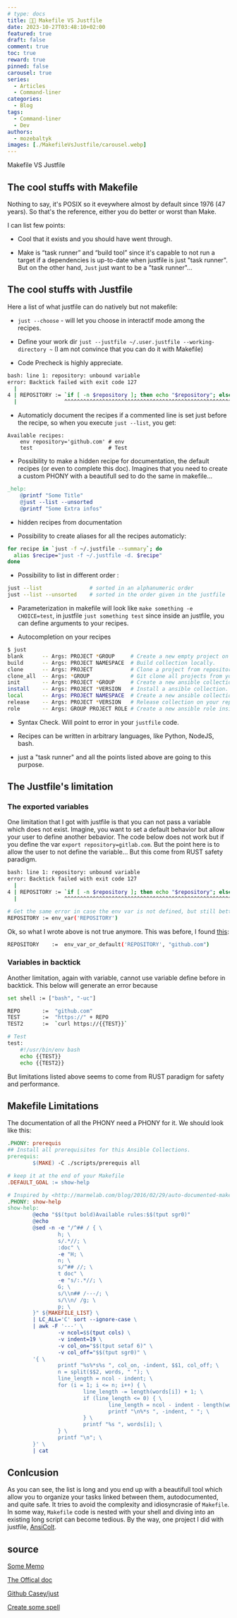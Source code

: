 ```yaml
---
# type: docs 
title: 👷👮 Makefile VS Justfile
date: 2023-10-27T03:48:10+02:00
featured: true
draft: false
comment: true
toc: true
reward: true
pinned: false
carousel: true
series:
  - Articles
  - Command-liner
categories:
  - Blog
tags:
  - Command-liner
  - Dev
authors:
  - mozebaltyk
images: [./MakefileVsJustfile/carousel.webp]
---
```


Makefile VS Justfile

<!--more-->

## The cool stuffs with Makefile

Nothing to say, it's POSIX so it eveywhere almost by default since 1976 (47 years). So that's the reference, either you do better or worst than Make.   

I can list few points:  

* Cool that it exists and you should have went through.

* Make is “task runner” and “build tool” since it's capable to not run a target if a dependencies is up-to-date when justfile is just "task runner". 
  But on the other hand, `Just` just want to be a "task runner"...

## The cool stuffs with Justfile

Here a list of what justfile can do natively but not makefile:

* `just --choose` - will let you choose in interactif mode among the recipes.   

* Define your work dir `just --justfile ~/.user.justfile --working-directory ~` (I am not convince that you can do it with Makefile) 

* Code Precheck is highly appreciate. 

```bash 
bash: line 1: repository: unbound variable
error: Backtick failed with exit code 127
  |
4 | REPOSITORY := `if [ -n $repository ]; then echo "$repository"; else echo "github.com"; fi`
  |               ^^^^^^^^^^^^^^^^^^^^^^^^^^^^^^^^^^^^^^^^^^^^^^^^^^^^^^^^^^^^^^^^^^^^^^^^^^^^
```

* Automaticly document the recipes if a commented line is set just before the recipe, so when you execute `just --list`, you get: 

```text
Available recipes:
    env repository='github.com' # env
    test                        # Test
```

* Possibility to make a hidden recipe for documentation, the default recipes (or even to complete this doc). 
Imagines that you need to create a custom PHONY with a beautifull sed to do the same in makefile... 

```makefile
_help:
    @printf "Some Title"
    @just --list --unsorted
    @printf "Some Extra infos"
```

* hidden recipes from documentation 

* Possibility to create aliases for all the recipes automaticly: 

```bash
for recipe in `just -f ~/.justfile --summary`; do
  alias $recipe="just -f ~/.justfile -d. $recipe"
done
```

* Possibility to list in different order :

```bash
just --list               # sorted in an alphanumeric order  
just --list --unsorted    # sorted in the order given in the justfile
```

* Parameterization in makefile will look like `make something -e CHOICE=test`, in justfile `just something test` since inside an justfile, you can define arguments to your recipes.

* Autocompletion on your recipes

```bash
$ just
blank      -- Args: PROJECT *GROUP     # Create a new empty project on remote repository.
build      -- Args: PROJECT NAMESPACE  # Build collection locally.
clone      -- Args: PROJECT            # Clone a project from repository keeping directory structure for ansible.
clone_all  -- Args: *GROUP             # Git clone all projects from your repository, or if argument provided only from specific group.
init       -- Args: PROJECT *GROUP     # Create a new ansible collection on repository.
install    -- Args: PROJECT *VERSION   # Install a ansible collection. (if PROJECT is an artifact .tar.gz install local)
local      -- Args: PROJECT NAMESPACE  # Create a new ansible collection on localhost (not on repository like function below).
release    -- Args: PROJECT *VERSION   # Release collection on your repository to the given version in command or in galaxy.yml.
role       -- Args: GROUP PROJECT ROLE # Create a new ansible role inside an existing collection.
```

* Syntax Check. Will point to error in your `justfile` code. 

* Recipes can be written in arbitrary languages, like Python, NodeJS, bash.

* just a "task runner" and all the points listed above are going to this purpose. 


## The Justfile's limitation

### The exported variables

One limitation that I got with justfile is that you can not pass a variable which does not exist. Imagine, you want to set a default behavior but allow your user to define another bebavior. The code below does not work but if you define the var `export repository=gitlab.com`. But the point here is to allow the user to not define the variable... But this come from RUST safety paradigm. 

```bash 
bash: line 1: repository: unbound variable
error: Backtick failed with exit code 127
  |
4 | REPOSITORY := `if [ -n $repository ]; then echo "$repository"; else echo "github.com"; fi`
  |               ^^^^^^^^^^^^^^^^^^^^^^^^^^^^^^^^^^^^^^^^^^^^^^^^^^^^^^^^^^^^^^^^^^^^^^^^^^^^

# Get the same error in case the env var is not defined, but still better than above condition.
REPOSITORY := env_var('REPOSITORY')
```

Ok, so what I wrote above is not true anymore. This was before, I found [this](https://just.systems/man/en/chapter_37.html):

```bash
REPOSITORY    :=  env_var_or_default('REPOSITORY', "github.com") 
```

### Variables in backtick

Another limitation, again with variable, cannot use variable define before in backtick. This below will generate an error because 

```bash
set shell := ["bash", "-uc"]

REPO       :=  "github.com"
TEST       :=  "https://" + REPO
TEST2      :=  `curl https://{{TEST}}`

# Test
test:
    #!/usr/bin/env bash
    echo {{TEST}}
    echo {{TEST2}}
```

But limitations listed above seems to come from RUST paradigm for safety and performance.


## Makefile Limitations

The documentation of all the PHONY need a PHONY for it. We should look like this: 

```makefile
.PHONY: prerequis
## Install all prerequisites for this Ansible Collections.
prerequis:
        $(MAKE) -C ./scripts/prerequis all

# keep it at the end of your Makefile
.DEFAULT_GOAL := show-help

# Inspired by <http://marmelab.com/blog/2016/02/29/auto-documented-makefile.html>
.PHONY: show-help
show-help:
        @echo "$$(tput bold)Available rules:$$(tput sgr0)"
        @echo
        @sed -n -e "/^## / { \
                h; \
                s/.*//; \
                :doc" \
                -e "H; \
                n; \
                s/^## //; \
                t doc" \
                -e "s/:.*//; \
                G; \
                s/\\n## /---/; \
                s/\\n/ /g; \
                p; \
        }" ${MAKEFILE_LIST} \
        | LC_ALL='C' sort --ignore-case \
        | awk -F '---' \
                -v ncol=$$(tput cols) \
                -v indent=19 \
                -v col_on="$$(tput setaf 6)" \
                -v col_off="$$(tput sgr0)" \
        '{ \
                printf "%s%*s%s ", col_on, -indent, $$1, col_off; \
                n = split($$2, words, " "); \
                line_length = ncol - indent; \
                for (i = 1; i <= n; i++) { \
                        line_length -= length(words[i]) + 1; \
                        if (line_length <= 0) { \
                                line_length = ncol - indent - length(words[i]) - 1; \
                                printf "\n%*s ", -indent, " "; \
                        } \
                        printf "%s ", words[i]; \
                } \
                printf "\n"; \
        }' \
        | cat
```

## Conlcusion

As you can see, the list is long and you end up with a beautifull tool which allow you to organize your tasks linked between them, autodocumented, and quite safe.
It tries to avoid the complexity and idiosyncrasie of `Makefile`. In some way, `Makefile` code is nested with your shell and diving into an existing long script can become tedious. 
By the way, one project I did with justfile, [AnsiColt](https://github.com/MozeBaltyk/AnsiColt).

## source

[Some Memo](https://cheatography.com/linux-china/cheat-sheets/justfile/)

[The Offical doc](https://just.systems/man/en/)

[Github Casey/just](https://github.com/casey/just)

[Create some spell](https://dany98.hashnode.dev/just-harness-command-line-spells)
